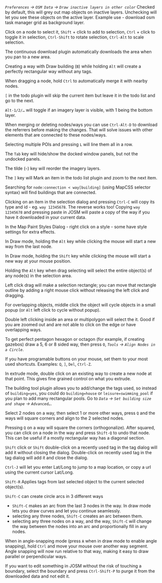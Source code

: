 *`Preferences` → `OSM Data` → `Draw inactive layers in other color`*
Checked by default, this will grey out map objects on inactive layers.
Unchecking will let you see these objects on the active layer.
Example use - download osm task manager grid as background layer.

Click on a node to select it, `Shift` + click to add to selection, `Ctrl` + click to toggle it in selection, `Ctrl-Shift` to rotate selection, `Ctrl-Alt` to scale selection.

The continuous download plugin automatically downloads the area when you pan to a new area.

Creating a way with Draw building (`B`) while holding `Alt` will create a perfectly rectangular way without any tags.

When dragging a node, hold `Ctrl` to automatically merge it with nearby nodes.

`[` in the todo plugin will skip the current item but leave it in the todo list and go to the next.

`Alt-1/2/…` will toggle if an imagery layer is visible, with 1 being the bottom layer.

When merging or deleting nodes/ways you can use `Ctrl-Alt-D` to download the referrers before making the changes.
That will solve issues with other elements that are connected to these nodes/ways.

Selecting multiple POIs and pressing `L` will line them all in a row.

The `Tab` key will hide/show the docked window panels, but not the undocked panels.

The tilde (`~`) key will reorder the imagery layers.

The `]` key will Mark an item in the todo list plugin and zoom to the next item.

Searching for `node:connection < way[building]` (using MapCSS selector syntax) will find buildings that are connected.

Clicking on an item in the selection dialog and pressing `Ctrl-C` will copy its type and id - eg. `way 12345678`.
The reverse works too! Copying `way 12345678` and pressing paste in JOSM will paste a copy of the way if you have it downloaded in your current data.

In the Map Paint Styles Dialog - right click on a style - some have style settings for extra effects.

In Draw mode, holding the `Alt` key while clicking the mouse will start a new way from the last node.

In Draw mode, holding the `Shift` key while clicking the mouse will start a new way at your mouse position.

Holding the `Alt` key when drag selecting will select the entire object(s) of any node(s) in the selection area.

Left click drag will make a selection rectangle; you can move that rectangle outline by adding a right mouse click without releasing the left click and dragging.

For overlapping objects, middle click the object will cycle objects in a small popup (or `Alt` left click to cycle without popup).

Double left clicking inside an area or multipolygon will select the it. Good if you are zoomed out and are not able to click on the edge or have overlapping ways.

To get perfect pentagon hexagon or octagon (for example, if creating gazebos)  draw a 5, 6 or 8 sided way, then press `O`, *`Tools` → `Align Nodes in a Circle`*.

If you have programable buttons on your mouse, set them to your most used shortcuts. Examples: `Q`, `]`, `Del`, `Ctrl-Z`.

In extrude mode, double click on an existing way to create a new node at that point. This gives fine grained control on what you extrude.

The building tool plugin allows you to add/change the tags used, so instead of `building=yes`, you could do `building=house` or `leisure=swimming_pool` if you plan to add many rectangular pools.
Go to *`Data` → `Set building size and shape` → `Advanced…`*.

Select 2 nodes on a way, then select 1 or more other ways, press `Q` and the ways will square corners and align to the 2 selected nodes.

Pressing `Q` on a way will square the corners (orthogonalize).
After squared, you can click on a node in the way and press `Shift-Q` to undo that node.
This can be useful if a mostly rectangular way has a diagonal section.

`Shift` click or `Shift` double-click on a recently used tag in the tag dialog will add it without closing the dialog.
Double-click on recently used tag in the tag dialog will add it and close the dialog.

`Ctrl-J` will let you enter Lat/Long to jump to a map location, or copy a url using the current cursor Lat/Long.

`Shift-R` Applies tags from last selected object to the current selected object(s).  

`Shift-C` can create circle arcs in 3 different ways
- `Shift-C` makes an arc from the last 3 nodes in the way. In draw mode lets you draw curves and let you continue seamlessly.
- selecting any three nodes, `Shift-C` creates an arc between them.
- selecting any three nodes on a way, and the way, `Shift-C` will change the way between the nodes into an arc and proportionally fill in any nodes.

When in angle-snapping mode (press `A` when in draw mode to enable angle snapping), hold `Ctrl` and move your mouse over another way segment.
Angle snapping will now run relative to that way, making it easy to draw parallel or perpendicular ways.

If you want to edit something in JOSM without the risk of touching a boundary, select the boundary and press `Ctrl-Shift-P` to purge it from the downloaded data and not edit it.
